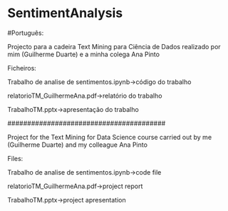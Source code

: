 # SentimentAnalysis

#Português:

Projecto para a cadeira Text Mining para Ciência de Dados realizado por mim (Guilherme Duarte) e a minha colega Ana Pinto

Ficheiros:

Trabalho de analise de sentimentos.ipynb->código do trabalho

relatorioTM_GuilhermeAna.pdf->relatório do trabalho

TrabalhoTM.pptx->apresentação do trabalho

########################################

Project for the Text Mining for Data Science course carried out by me (Guilherme Duarte) and my colleague Ana Pinto

Files:

Trabalho de analise de sentimentos.ipynb->code file

relatorioTM_GuilhermeAna.pdf->project report

TrabalhoTM.pptx->project apresentation
